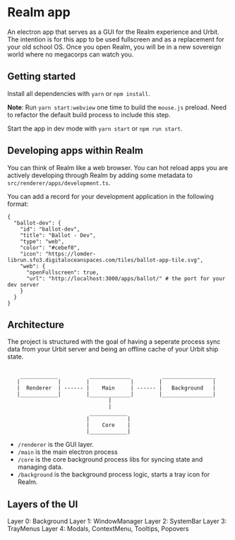 # Realm app

An electron app that serves as a GUI for the Realm experience and Urbit. The intention is for this app to be used fullscreen and as a replacement for your old school OS. Once you open Realm, you will be in a new sovereign world where no megacorps can watch you.

## Getting started

Install all dependencies with `yarn` or `npm install`.

**Note**: Run `yarn start:webview` one time to build the `mouse.js` preload. Need to refactor the default build
process to include this step.

Start the app in dev mode with `yarn start` or `npm run start`.

## Developing apps within Realm

You can think of Realm like a web browser. You can hot reload apps you are actively developing through Realm by adding some metadata to `src/renderer/apps/development.ts`.

You can add a record for your development application in the following format:

```jsonc
{
  "ballot-dev": {
    "id": "ballot-dev",
    "title": "Ballot - Dev",
    "type": "web",
    "color": "#cebef0",
    "icon": "https://lomder-librun.sfo3.digitaloceanspaces.com/tiles/ballot-app-tile.svg",
    "web": {
      "openFullscreen": true,
      "url": "http://localhost:3000/apps/ballot/" # the port for your dev server
    }
  }
}
```

## Architecture

The project is structured with the goal of having a seperate process sync data from your Urbit server and being an offline cache of your Urbit ship state.

```

    ____________          _____________          _________________
   |            |        |             |        |                |
   |  Renderer  | ------ |    Main     | ------ |   Background   |
   |____________|        |_____________|        |________________|
                                |
                                |
                          ____________
                         |            |
                         |    Core    |
                         |____________|
```

- `/renderer` is the GUI layer.
- `/main` is the main electron process
- `/core` is the core background process libs for syncing state and managing data.
- `/background` is the background process logic, starts a tray icon for Realm.

## Layers of the UI

Layer 0: Background
Layer 1: WindowManager
Layer 2: SystemBar
Layer 3: TrayMenus
Layer 4: Modals, ContextMenu, Tooltips, Popovers
